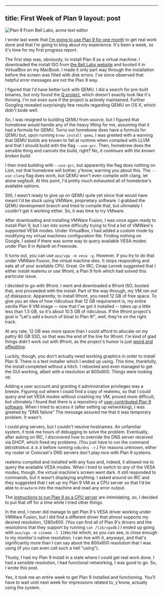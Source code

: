
---
title: First Week of Plan 9
layout: post
---

![Plan 9 From Bell Labs, acme text editor](http://os-blog.com/img/plan9.jpg)

I wrote last week that [I'm going to use Plan 9 for one month](http://os-blog.com/one-month-of-plan-9/) to get real work done and that I'm going to blog about my experience. It's been a week, so it's time for my first progress report.

The first step was, obviously, to install Plan 9 as a virtual machine. I downloaded the install ISO from [the Bell Labs website](http://cm.bell-labs.com/plan9/) and booted it in VirtualBox on my MacBook. I made it only part way through the installation before the screen was filled with disk errors. I've since observed that helpful error messages are not the Plan 9 way.

I figured that I'd have better luck with QEMU. I did a search for pre-built binaries, but only found the [Q project](http://www.kju-app.org/), which doesn't exactly look like it's thriving. I'm not even sure if the project is actively maintained.  Further Googling revealed surprisingly few results regarding QEMU on OS X, which didn't bode well.

So, I was resigned to building QEMU from source, but I figured that homebrew would handle any of the heavy lifting for me, assuming that it had a formula for QEMU. Turns out homebrew does have a formula for QEMU but, upon running `brew install qemu`, I was greeted with a warning that QEMU builds are known to fail at runtime when compiled with LLVM and that I should build with the flag `--use-gcc`. Then, homebrew does the sensible thing and cancels the build, right? No, *it continues with the known broken build.*

I then tried building with `--use-gcc`, but apparently the flag does nothing on Lion, not that homebrew will bother, y'know, warning you about this. The `--use-clang` flag does work, but QEMU won't even compile with clang, let alone segfault. At this point, I'd pretty much exhausted all of homebrew's available options. 

Still, I wasn't ready to give up on QEMU quite yet since that would have meant I'd be stuck using VMWare, proprietary software. I grabbed the QEMU development branch and tried to compile that, but ultimately I couldn't get it working either. So, it was time to try VMware.

After downloading and installing VMWare Fusion, I was once again ready to install Plan 9, but I ran into some difficulty trying to find a list of VMWare's supported VESA modes. Under VirtualBox, I had added a custom mode by modifying my virtual machines configuration file. Finding nothing on Google, I asked if there was some way to query available VESA modes under Plan 9 in #plan9 on Freenode.

It turns out, you can use `aux/vga -m vesa -p`. However, if you try to do that under VMWare Fusion, the virtual machine dies. It stops responding and eats all of your available CPU. Great. On IRC, Cinap Lenrek suggested that I either install realemu or use 9front, a Plan 9 fork which had solved this particular issue.

I decided to go with 9front. I went and downloaded a 9front ISO, booted that, and proceeded with the install. Part of the way through, my VM *ran out of diskspace*. Apparently, to install 9front, you need 12 GB of free space. To give you an idea of how ridiculous that 12 GB requirement is, my entire vanilla Plan 9 VM image -- now that I've got it installed -- takes up a little less than 1.5 GB, so it's about 10.5 GB of ridiculous. If the 9front project's goal is "Let's add a bunch of bloat to Plan 9!", well, they're on the right track.

At any rate, 12 GB was more space than I could afford to allocate on my paltry 80 GB SSD, so that was the end of the line for 9front. I'm kind of glad things didn't work out with 9front, as the project's humor is just [weird and offputting](http://code.google.com/p/plan9front/wiki/propaganda). 

Luckily, though, you don't actually need working graphics in order to install Plan 9. There is a text installer which I ended up using. This time, thankfully, the install completed without a hitch. I rebooted and even managed to get the GUI working, albeit with a resolution at 800x600. Things were looking up.

Adding a user account and granting it administrative privileges was a breeze. Figuring out where I could find a copy of realemu, so that I could query and set VESA modes without crashing my VM, proved more difficult, but ultimately I found that there is a repository of [user-contributed Plan 9 software](http://plan9.bell-labs.com/wiki/plan9/contrib_index/). When I tried to access it (after setting up networking), I was greeted by "DNS failure" The message assured me that it was temporary problem. It wasn't.

I could ping servers, but I couldn't resolve hostnames. An unfamiliar system, it took me hours of debugging to solve the problem. Eventually, after asking on IRC, I discovered how to override the DNS server received via DHCP, which fixed my problems. (You just have to run the command `DNSSERVER=8.8.8.8` before running `ndb/dns -r`.) For reasons unknown, either my router or Comcast's DNS servers don't play nice with Plan 9 systems.

realemu compiled and installed with any fuss and, indeed, it allowed me to query the available VESA modes. When I tried to switch to *any* of the VESA modes, though, the virtual machine's screen went dark. It still responded to commands, but it wasn't displaying anything. I asked around on IRC and they suggested that I set up my Plan 9 VM as a CPU server so that I'd be able to `drawterm` into the machine and read any error output.

The [instructions to run Plan 9 as a CPU server](http://plan9.bell-labs.com/wiki/plan9/configuring_a_standalone_cpu_server/index.html) are intimidating, so, I decided to put that off for a time while I tried other things. 

In the end, I never did manage to get Plan 9's VESA driver working under VMWare Fusion, but I did find a different driver that *almost* supports my desired resolution, 1280x800. (You can find all of Plan 9's drivers and the resolutions that they support by running `cat /lib/vgadb`.) I ended up going with `aux/vga -m cinema -l 1280x768` which, as you can see, is close enough to my monitor's native resolution. I can live with it, anyways, and that's significantly more than I can say about the 800x600 resolution that I was using (if you can even call such a hell "using").

Thusly, I had my Plan 9 install in a state where I could get real work done. I had a sensible resolution, I had functional networking, I was good to go. So, I wrote this post.

Yes, it took me an entire week to get Plan 9 installed and functioning. You'll have to wait until next week for impressions related to, y'know, actually using the system.
